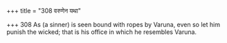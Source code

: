 +++
title = "308 वरुणेन यथा"

+++
308	As (a sinner) is seen bound with ropes by Varuna, even so let him punish the wicked; that is his office in which he resembles Varuna.